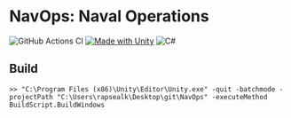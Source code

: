 # NavOps: Naval Operations

![GitHub Actions CI](https://github.com/rapsealk/Rimpac/workflows/Build/badge.svg)
[![Made with Unity](https://img.shields.io/badge/Made%20with-Unity-57b9d3.svg?style=flat&logo=unity)](https://unity3d.com)
![C#](https://img.shields.io/badge/language-C%23-brightgreen.svg)

## Build
```
>> "C:\Program Files (x86)\Unity\Editor\Unity.exe" -quit -batchmode -projectPath "C:\Users\rapsealk\Desktop\git\NavOps" -executeMethod BuildScript.BuildWindows
```